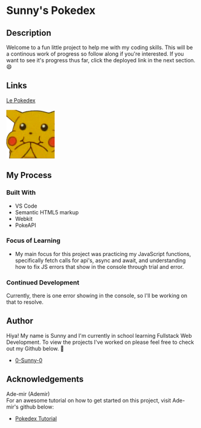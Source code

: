 # Sunny's Pokedex

## Description

Welcome to a fun little project to help me with my coding skills. This will be a continous work of progress so follow along if you're interested. If you want to see it's progress thus far, click the deployed link in the next section. 😄

## Links

<a href="https://0-sunny-0.github.io/My-Pokedex/">Le Pokedex</a><br><br><img src="./assets/image.png">

## My Process

### Built With

- VS Code
- Semantic HTML5 markup
- Webkit
- PokeAPI

### Focus of Learning

- My main focus for this project was practicing my JavaScript functions, specifically fetch calls for api's, async and await, and understanding how to fix JS errors that show in the console through trial and error.

### Continued Development

Currently, there is one error showing in the console, so I'll be working on that to resolve. 

## Author

Hiya! My name is Sunny and I'm currently in school learning Fullstack Web Development. To view the projects I've worked on please feel free to check out my Github below. 💛

- [0-Sunny-0](https://github.com/0-Sunny-0)

## Acknowledgements

Ade-mir (Ademir)<br>For an awesome tutorial on how to get started on this project, visit Ade-mir's github below:<br>
- [Pokedex Tutorial](https://github.com/Ade-mir)

